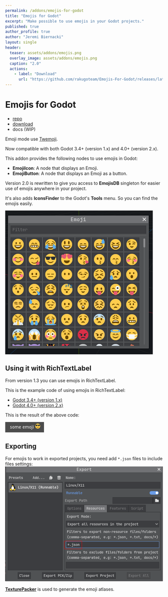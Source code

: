 ```yaml
---
permalink: /addons/emojis-for-godot
title: "Emojis for Godot"
excerpt: "Make possible to use emojis in your Godot projects."
published: true
author_profile: true
author: "Jeremi Biernacki"
layout: single
header:
  teaser: assets/addons/emojis.png
  overlay_image: assets/addons/emojis.png
  caption: "2.0"
  actions:
    - label: "Download"
      url: "https://github.com/rakugoteam/Emojis-For-Godot/releases/latest"
---
```


# Emojis for Godot

- [repo](https://github.com/rakugoteam/Emojis-For-Godot)
- [download](https://github.com/rakugoteam/Emojis-For-Godot/releases)
- docs (WIP)

Emoji mode use [Twemoji](https://twemoji.twitter.com/).

Now compatible with both Godot 3.4+ (version 1.x) and 4.0+ (version 2.x).

This addon provides the following nodes to use emojis in Godot:
- **EmojiIcon**: A node that displays an Emoji.
- **EmojiButton**: A node that displays an Emoji as a button.

Version 2.0 is rewritten to give you access to **EmojisDB** singleton for easier use of emojis anywhere in your project.

It's also adds **IconsFinder** to the Godot's **Tools** menu.
So you can find the emojis easily.

![EmojiFinder Screen Shot](/assets/addons/emojis.png)

## Using it with RichTextLabel

From version 1.3 you can use emojis in RichTextLabel.

This is the example code of using emojis in RichTextLabel:
- [Godot 3.4+ (version 1.x)](https://github.com/rakugoteam/Emojis-For-Godot/blob/godot-3/addons/emojis-for-godot/examples/LabelWithEmojis.gd)
- [Godot 4.0+ (version 2.x)](https://github.com/rakugoteam/Emojis-For-Godot/blob/godot-4/addons/emojis-for-godot/examples/LabelWithEmojis.gd)

This is the result of the above code:

![RichTextLabel Example Screen Shot](/assets/addons/emojis_rtl.png)

## Exporting
For emojis to work in exported projects, you need add `*.json` files to include files settings:
![include files settings](/assets/other/screenshot_export.png)

[**TexturePacker**](https://www.codeandweb.com/texturepacker) is used to generate the emoji atlases.


